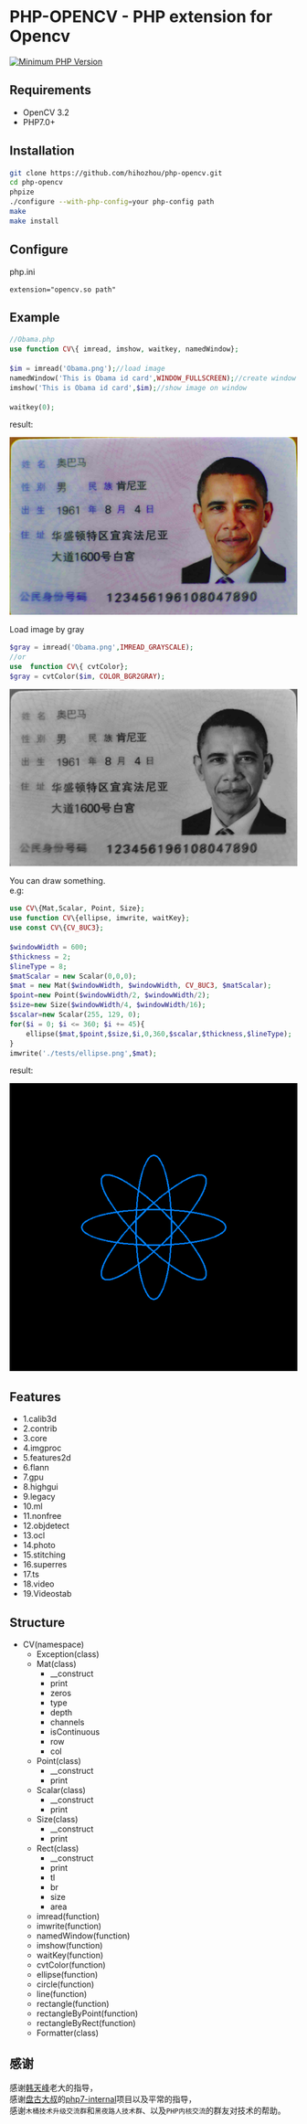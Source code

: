 # PHP-OPENCV - PHP extension for Opencv

[![Minimum PHP Version](https://img.shields.io/badge/php-%3E%3D%207.0-8892BF.svg)](https://php.net/)

## Requirements

- OpenCV 3.2
- PHP7.0+



## Installation

```bash
git clone https://github.com/hihozhou/php-opencv.git
cd php-opencv
phpize
./configure --with-php-config=your php-config path
make
make install
```

## Configure

php.ini

```
extension="opencv.so path"
```
## Example

```php
//Obama.php
use function CV\{ imread, imshow, waitkey, namedWindow};

$im = imread('Obama.png');//load image
namedWindow('This is Obama id card',WINDOW_FULLSCREEN);//create window
imshow('This is Obama id card',$im);//show image on window

waitkey(0);

```

result:

![Obama](tests/Obama.png)

Load image by gray

```php
$gray = imread('Obama.png',IMREAD_GRAYSCALE);
//or
use  function CV\{ cvtColor};
$gray = cvtColor($im, COLOR_BGR2GRAY);

```

![Obama_gray](tests/Obama_gray.png)


You can draw something.  
e.g:  

```php
use CV\{Mat,Scalar, Point, Size};
use function CV\{ellipse, imwrite, waitKey};
use const CV\{CV_8UC3};

$windowWidth = 600;
$thickness = 2;
$lineType = 8;
$matScalar = new Scalar(0,0,0);
$mat = new Mat($windowWidth, $windowWidth, CV_8UC3, $matScalar);
$point=new Point($windowWidth/2, $windowWidth/2);
$size=new Size($windowWidth/4, $windowWidth/16);
$scalar=new Scalar(255, 129, 0);
for($i = 0; $i <= 360; $i += 45){
    ellipse($mat,$point,$size,$i,0,360,$scalar,$thickness,$lineType);
}
imwrite('./tests/ellipse.png',$mat);

```

result:

![ellipse](tests/ellipse.png)



## Features
- 1.calib3d
- 2.contrib
- 3.core
- 4.imgproc
- 5.features2d
- 6.flann
- 7.gpu
- 8.highgui
- 9.legacy
- 10.ml
- 11.nonfree
- 12.objdetect
- 13.ocl
- 14.photo
- 15.stitching
- 16.superres
- 17.ts
- 18.video
- 19.Videostab

## Structure
- CV(namespace)
    - Exception(class)
    - Mat(class)
        - __construct
        - print
        - zeros
        - type
        - depth
        - channels
        - isContinuous
        - row
        - col
    - Point(class)
        - __construct
        - print
    - Scalar(class)
        - __construct
        - print
    - Size(class)
        - __construct
        - print
    - Rect(class)
        - __construct
        - print
        - tl
        - br
        - size
        - area
    - imread(function)
    - imwrite(function)
    - namedWindow(function)
    - imshow(function)
    - waitKey(function)
    - cvtColor(function)
    - ellipse(function)
    - circle(function)
    - line(function)
    - rectangle(function)
    - rectangleByPoint(function)
    - rectangleByRect(function)
    - Formatter(class)
    
    
    
## 感谢

感谢[韩天峰](https://github.com/matyhtf)老大的指导，  
感谢[盘古大叔](https://github.com/pangudashu)的[php7-internal](https://github.com/pangudashu/php7-internal)项目以及平常的指导，  
感谢`木桶技术升级交流群`和`黑夜路人技术群`、以及`PHP内核交流`的群友对技术的帮助。